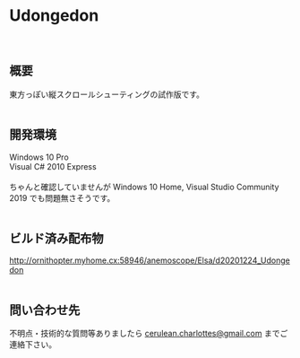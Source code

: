 # Udongedon
<br/>

## 概要
東方っぽい縦スクロールシューティングの試作版です。<br/>
<br/>

## 開発環境
Windows 10 Pro<br/>
Visual C# 2010 Express<br/>
<br/>
ちゃんと確認していませんが Windows 10 Home, Visual Studio Community 2019 でも問題無さそうです。<br/>
<br/>

## ビルド済み配布物
http://ornithopter.myhome.cx:58946/anemoscope/Elsa/d20201224_Udongedon<br/>
<br/>

## 問い合わせ先
不明点・技術的な質問等ありましたら cerulean.charlottes@gmail.com までご連絡下さい。<br/>
<br/>
